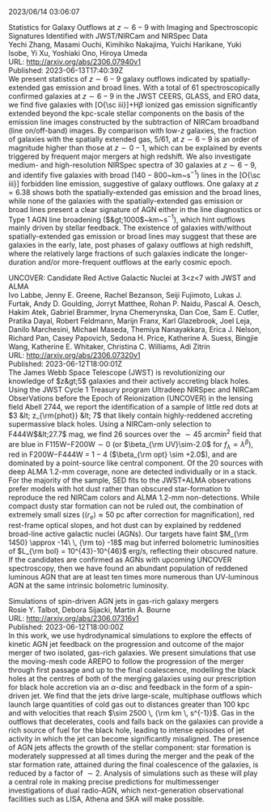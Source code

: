 2023/06/14 03:06:07  

Statistics for Galaxy Outflows at $z\sim 6-9$ with Imaging and
  Spectroscopic Signatures Identified with JWST/NIRCam and NIRSpec Data  
Yechi Zhang, Masami Ouchi, Kimihiko Nakajima, Yuichi Harikane, Yuki Isobe, Yi Xu, Yoshiaki Ono, Hiroya Umeda  
URL: http://arxiv.org/abs/2306.07940v1  
Published: 2023-06-13T17:40:39Z  
  We present statistics of $z\sim 6-9$ galaxy outflows indicated by spatially-extended gas emission and broad lines. With a total of 61 spectroscopically confirmed galaxies at $z\sim 6-9$ in the JWST CEERS, GLASS, and ERO data, we find five galaxies with [O{\sc iii}]+H$\beta$ ionized gas emission significantly extended beyond the kpc-scale stellar components on the basis of the emission line images constructed by the subtraction of NIRCam broadband (line on/off-band) images. By comparison with low-$z$ galaxies, the fraction of galaxies with the spatially extended gas, 5/61, at $z\sim 6-9$ is an order of magnitude higher than those at $z\sim 0-1$, which can be explained by events triggered by frequent major mergers at high redshift. We also investigate medium- and high-resolution NIRSpec spectra of 30 galaxies at $z\sim 6-9$, and identify five galaxies with broad ($140-800$~km~s$^{-1}$) lines in the [O{\sc iii}] forbidden line emission, suggestive of galaxy outflows. One galaxy at $z=6.38$ shows both the spatially-extended gas emission and the broad lines, while none of the galaxies with the spatially-extended gas emission or broad lines present a clear signature of AGN either in the line diagnostics or Type 1 AGN line broadening ($&gt;1000$~km~s$^{-1}$), which hint outflows mainly driven by stellar feedback. The existence of galaxies with/without spatially-extended gas emission or broad lines may suggest that these are galaxies in the early, late, post phases of galaxy outflows at high redshift, where the relatively large fractions of such galaxies indicate the longer-duration and/or more-frequent outflows at the early cosmic epoch.   

UNCOVER: Candidate Red Active Galactic Nuclei at 3&lt;z&lt;7 with JWST and
  ALMA  
Ivo Labbe, Jenny E. Greene, Rachel Bezanson, Seiji Fujimoto, Lukas J. Furtak, Andy D. Goulding, Jorryt Matthee, Rohan P. Naidu, Pascal A. Oesch, Hakim Atek, Gabriel Brammer, Iryna Chemerynska, Dan Coe, Sam E. Cutler, Pratika Dayal, Robert Feldmann, Marijn Franx, Karl Glazebrook, Joel Leja, Danilo Marchesini, Michael Maseda, Themiya Nanayakkara, Erica J. Nelson, Richard Pan, Casey Papovich, Sedona H. Price, Katherine A. Suess, Bingjie Wang, Katherine E. Whitaker, Christina C. Williams, Adi Zitrin  
URL: http://arxiv.org/abs/2306.07320v1  
Published: 2023-06-12T18:00:01Z  
  The James Webb Space Telescope (JWST) is revolutionizing our knowledge of $z&gt;5$ galaxies and their actively accreting black holes. Using the JWST Cycle 1 Treasury program Ultradeep NIRSpec and NIRCam ObserVations before the Epoch of Reionization (UNCOVER) in the lensing field Abell 2744, we report the identification of a sample of little red dots at $3 &lt; z_{\rm{phot}} &lt; 7$ that likely contain highly-reddened accreting supermassive black holes. Using a NIRCam-only selection to F444W$&lt;27.7$ mag, we find 26 sources over the $\sim45$ arcmin$^{2}$ field that are blue in F115W$-$F200W$\sim0$ (or $\beta_{\rm UV}\sim-2.0$ for $f_{\lambda} \propto \lambda^\beta$), red in F200W$-$F444W = $1-4$ ($\beta_{\rm opt} \sim +2.0$), and are dominated by a point-source like central component. Of the 20 sources with deep ALMA 1.2-mm coverage, none are detected individually or in a stack. For the majority of the sample, SED fits to the JWST+ALMA observations prefer models with hot dust rather than obscured star-formation to reproduce the red NIRCam colors and ALMA 1.2-mm non-detections. While compact dusty star formation can not be ruled out, the combination of extremely small sizes ($\langle r_e \rangle\approx50$ pc after correction for magnification), red rest-frame optical slopes, and hot dust can by explained by reddened broad-line active galactic nuclei (AGNs). Our targets have faint $M_{\rm 1450} \approx -14\ \, {\rm to} -18$ mag but inferred bolometric luminosities of $L_{\rm bol} = 10^{43}-10^{46}$ erg/s, reflecting their obscured nature. If the candidates are confirmed as AGNs with upcoming UNCOVER spectroscopy, then we have found an abundant population of reddened luminous AGN that are at least ten times more numerous than UV-luminous AGN at the same intrinsic bolometric luminosity.   

Simulations of spin-driven AGN jets in gas-rich galaxy mergers  
Rosie Y. Talbot, Debora Sijacki, Martin A. Bourne  
URL: http://arxiv.org/abs/2306.07316v1  
Published: 2023-06-12T18:00:00Z  
  In this work, we use hydrodynamical simulations to explore the effects of kinetic AGN jet feedback on the progression and outcome of the major merger of two isolated, gas-rich galaxies. We present simulations that use the moving-mesh code AREPO to follow the progression of the merger through first passage and up to the final coalescence, modelling the black holes at the centres of both of the merging galaxies using our prescription for black hole accretion via an $\alpha$-disc and feedback in the form of a spin-driven jet. We find that the jets drive large-scale, multiphase outflows which launch large quantities of cold gas out to distances greater than 100 kpc and with velocities that reach $\sim 2500 \, {\rm km \, s^{-1}}$. Gas in the outflows that decelerates, cools and falls back on the galaxies can provide a rich source of fuel for the black hole, leading to intense episodes of jet activity in which the jet can become significantly misaligned. The presence of AGN jets affects the growth of the stellar component: star formation is moderately suppressed at all times during the merger and the peak of the star formation rate, attained during the final coalescence of the galaxies, is reduced by a factor of $\sim 2$. Analysis of simulations such as these will play a central role in making precise predictions for multimessenger investigations of dual radio-AGN, which next-generation observational facilities such as LISA, Athena and SKA will make possible.   

